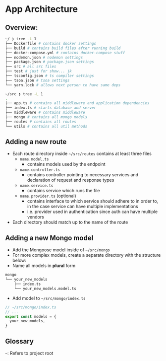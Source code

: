 # App Architecture

## Overview:

```sh
~/ ❯ tree -L 1
├── Dockerfile # contains docker settings
├── build # contains build files after running build
├── docker-compose.yml # contains docker-compose stuff
├── nodemon.json # nodemon settings
├── package.json # package.json settings
├── src # all src files
├── test # just for show... jk
├── tsconfig.json # ts compiler settings
├── tsoa.json # tsoa settings
└── yarn.lock # allows next person to have same deps
```

```sh
~/src ❯ tree -L 1
.
├── app.ts # contains all middleware and application dependencies
├── index.ts # starts database and server
├── middleware # contains middleware
├── mongo # contains all mongo models
├── routes # contains all routes
└── utils # contains all util methods
```

## Adding a new route

- Each route directory inside `~/src/routes` contains at least three files
  - `name.model.ts`
    - contains models used by the endpoint
  - `name.controller.ts`
    - contains controller pointing to necessary services
      and declaration of request and response types
  - `name.service.ts`
    - contains service which runs the file
  - `name.provider.ts` (optional)
    - contains interface to which service should adhere to in order to, in the case service
      can have multiple implementations
    - i.e. provider used in authentication since auth can have multiple vendors
- Each directory should match up to the name of the route

## Adding a new Mongo model

- Add the Mongoose model inside of `~/src/mongo`
- For more complex models, create a separate directory with the structure below:
- Name all models in **plural** form

```sh
mongo
└── your_new_models
    ├── index.ts
    └── your_new_models.model.ts
```

- Add model to `~/src/mongo/index.ts`

```ts
// ~/src/mongo/index.ts
// ...
export const models = {
  your_new_models,
}
```

## Glossary

`~`: Refers to project root
